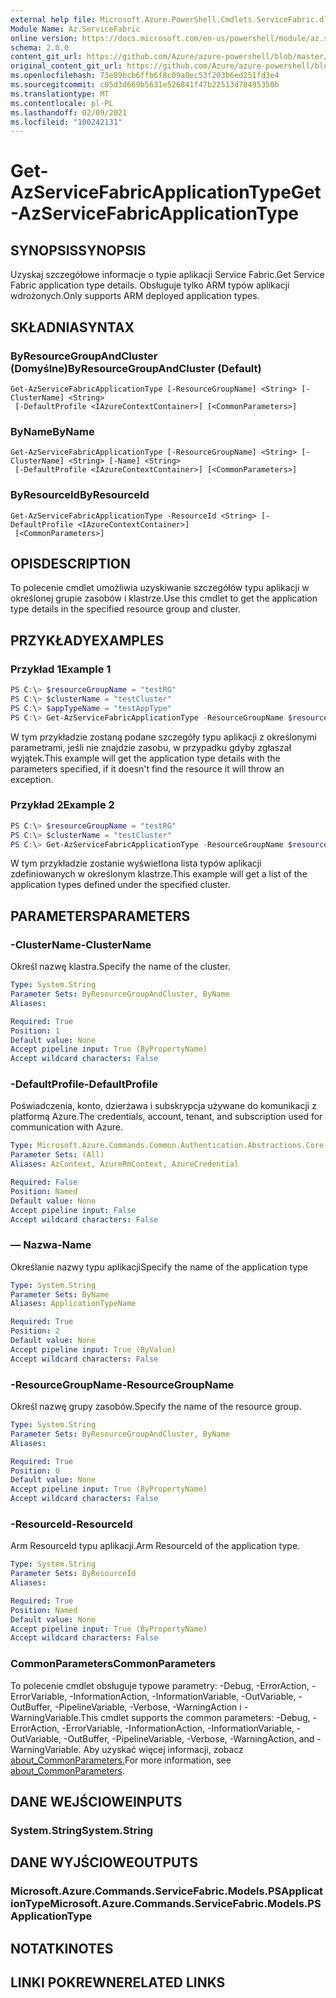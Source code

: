 ```yaml
---
external help file: Microsoft.Azure.PowerShell.Cmdlets.ServiceFabric.dll-Help.xml
Module Name: Az.ServiceFabric
online version: https://docs.microsoft.com/en-us/powershell/module/az.servicefabric/get-azservicefabricapplicationtype
schema: 2.0.0
content_git_url: https://github.com/Azure/azure-powershell/blob/master/src/ServiceFabric/ServiceFabric/help/Get-AzServiceFabricApplicationType.md
original_content_git_url: https://github.com/Azure/azure-powershell/blob/master/src/ServiceFabric/ServiceFabric/help/Get-AzServiceFabricApplicationType.md
ms.openlocfilehash: 73e89bcb6ffb6f8c09a0ec53f203b6ed251fd3e4
ms.sourcegitcommit: c05d3d669b5631e526841f47b22513d78495350b
ms.translationtype: MT
ms.contentlocale: pl-PL
ms.lasthandoff: 02/09/2021
ms.locfileid: "100242131"
---
```

# <span data-ttu-id="e7f94-101">Get-AzServiceFabricApplicationType</span><span class="sxs-lookup"><span data-stu-id="e7f94-101">Get-AzServiceFabricApplicationType</span></span>

## <span data-ttu-id="e7f94-102">SYNOPSIS</span><span class="sxs-lookup"><span data-stu-id="e7f94-102">SYNOPSIS</span></span>
<span data-ttu-id="e7f94-103">Uzyskaj szczegółowe informacje o typie aplikacji Service Fabric.</span><span class="sxs-lookup"><span data-stu-id="e7f94-103">Get Service Fabric application type details.</span></span> <span data-ttu-id="e7f94-104">Obsługuje tylko ARM typów aplikacji wdrożonych.</span><span class="sxs-lookup"><span data-stu-id="e7f94-104">Only supports ARM deployed application types.</span></span>

## <span data-ttu-id="e7f94-105">SKŁADNIA</span><span class="sxs-lookup"><span data-stu-id="e7f94-105">SYNTAX</span></span>

### <span data-ttu-id="e7f94-106">ByResourceGroupAndCluster (Domyślne)</span><span class="sxs-lookup"><span data-stu-id="e7f94-106">ByResourceGroupAndCluster (Default)</span></span>
```
Get-AzServiceFabricApplicationType [-ResourceGroupName] <String> [-ClusterName] <String>
 [-DefaultProfile <IAzureContextContainer>] [<CommonParameters>]
```

### <span data-ttu-id="e7f94-107">ByName</span><span class="sxs-lookup"><span data-stu-id="e7f94-107">ByName</span></span>
```
Get-AzServiceFabricApplicationType [-ResourceGroupName] <String> [-ClusterName] <String> [-Name] <String>
 [-DefaultProfile <IAzureContextContainer>] [<CommonParameters>]
```

### <span data-ttu-id="e7f94-108">ByResourceId</span><span class="sxs-lookup"><span data-stu-id="e7f94-108">ByResourceId</span></span>
```
Get-AzServiceFabricApplicationType -ResourceId <String> [-DefaultProfile <IAzureContextContainer>]
 [<CommonParameters>]
```

## <span data-ttu-id="e7f94-109">OPIS</span><span class="sxs-lookup"><span data-stu-id="e7f94-109">DESCRIPTION</span></span>
<span data-ttu-id="e7f94-110">To polecenie cmdlet umożliwia uzyskiwanie szczegółów typu aplikacji w określonej grupie zasobów i klastrze.</span><span class="sxs-lookup"><span data-stu-id="e7f94-110">Use this cmdlet to get the application type details in the specified resource group and cluster.</span></span>

## <span data-ttu-id="e7f94-111">PRZYKŁADY</span><span class="sxs-lookup"><span data-stu-id="e7f94-111">EXAMPLES</span></span>

### <span data-ttu-id="e7f94-112">Przykład 1</span><span class="sxs-lookup"><span data-stu-id="e7f94-112">Example 1</span></span>
```powershell
PS C:\> $resourceGroupName = "testRG"
PS C:\> $clusterName = "testCluster"
PS C:\> $appTypeName = "testAppType"
PS C:\> Get-AzServiceFabricApplicationType -ResourceGroupName $resourceGroupName -ClusterName $clusterName -Name $appTypeName
```

<span data-ttu-id="e7f94-113">W tym przykładzie zostaną podane szczegóły typu aplikacji z określonymi parametrami, jeśli nie znajdzie zasobu, w przypadku gdyby zgłaszał wyjątek.</span><span class="sxs-lookup"><span data-stu-id="e7f94-113">This example will get the application type details with the parameters specified, if it doesn't find the resource it will throw an exception.</span></span>

### <span data-ttu-id="e7f94-114">Przykład 2</span><span class="sxs-lookup"><span data-stu-id="e7f94-114">Example 2</span></span>
```powershell
PS C:\> $resourceGroupName = "testRG"
PS C:\> $clusterName = "testCluster"
PS C:\> Get-AzServiceFabricApplicationType -ResourceGroupName $resourceGroupName -ClusterName $clusterName
```

<span data-ttu-id="e7f94-115">W tym przykładzie zostanie wyświetlona lista typów aplikacji zdefiniowanych w określonym klastrze.</span><span class="sxs-lookup"><span data-stu-id="e7f94-115">This example will get a list of the application types defined under the specified cluster.</span></span>

## <span data-ttu-id="e7f94-116">PARAMETERS</span><span class="sxs-lookup"><span data-stu-id="e7f94-116">PARAMETERS</span></span>

### <span data-ttu-id="e7f94-117">-ClusterName</span><span class="sxs-lookup"><span data-stu-id="e7f94-117">-ClusterName</span></span>
<span data-ttu-id="e7f94-118">Określ nazwę klastra.</span><span class="sxs-lookup"><span data-stu-id="e7f94-118">Specify the name of the cluster.</span></span>

```yaml
Type: System.String
Parameter Sets: ByResourceGroupAndCluster, ByName
Aliases:

Required: True
Position: 1
Default value: None
Accept pipeline input: True (ByPropertyName)
Accept wildcard characters: False
```

### <span data-ttu-id="e7f94-119">-DefaultProfile</span><span class="sxs-lookup"><span data-stu-id="e7f94-119">-DefaultProfile</span></span>
<span data-ttu-id="e7f94-120">Poświadczenia, konto, dzierżawa i subskrypcja używane do komunikacji z platformą Azure.</span><span class="sxs-lookup"><span data-stu-id="e7f94-120">The credentials, account, tenant, and subscription used for communication with Azure.</span></span>

```yaml
Type: Microsoft.Azure.Commands.Common.Authentication.Abstractions.Core.IAzureContextContainer
Parameter Sets: (All)
Aliases: AzContext, AzureRmContext, AzureCredential

Required: False
Position: Named
Default value: None
Accept pipeline input: False
Accept wildcard characters: False
```

### <span data-ttu-id="e7f94-121">— Nazwa</span><span class="sxs-lookup"><span data-stu-id="e7f94-121">-Name</span></span>
<span data-ttu-id="e7f94-122">Określanie nazwy typu aplikacji</span><span class="sxs-lookup"><span data-stu-id="e7f94-122">Specify the name of the application type</span></span>

```yaml
Type: System.String
Parameter Sets: ByName
Aliases: ApplicationTypeName

Required: True
Position: 2
Default value: None
Accept pipeline input: True (ByValue)
Accept wildcard characters: False
```

### <span data-ttu-id="e7f94-123">-ResourceGroupName</span><span class="sxs-lookup"><span data-stu-id="e7f94-123">-ResourceGroupName</span></span>
<span data-ttu-id="e7f94-124">Określ nazwę grupy zasobów.</span><span class="sxs-lookup"><span data-stu-id="e7f94-124">Specify the name of the resource group.</span></span>

```yaml
Type: System.String
Parameter Sets: ByResourceGroupAndCluster, ByName
Aliases:

Required: True
Position: 0
Default value: None
Accept pipeline input: True (ByPropertyName)
Accept wildcard characters: False
```

### <span data-ttu-id="e7f94-125">-ResourceId</span><span class="sxs-lookup"><span data-stu-id="e7f94-125">-ResourceId</span></span>
<span data-ttu-id="e7f94-126">Arm ResourceId typu aplikacji.</span><span class="sxs-lookup"><span data-stu-id="e7f94-126">Arm ResourceId of the application type.</span></span>

```yaml
Type: System.String
Parameter Sets: ByResourceId
Aliases:

Required: True
Position: Named
Default value: None
Accept pipeline input: True (ByPropertyName)
Accept wildcard characters: False
```

### <span data-ttu-id="e7f94-127">CommonParameters</span><span class="sxs-lookup"><span data-stu-id="e7f94-127">CommonParameters</span></span>
<span data-ttu-id="e7f94-128">To polecenie cmdlet obsługuje typowe parametry: -Debug, -ErrorAction, -ErrorVariable, -InformationAction, -InformationVariable, -OutVariable, -OutBuffer, -PipelineVariable, -Verbose, -WarningAction i -WarningVariable.</span><span class="sxs-lookup"><span data-stu-id="e7f94-128">This cmdlet supports the common parameters: -Debug, -ErrorAction, -ErrorVariable, -InformationAction, -InformationVariable, -OutVariable, -OutBuffer, -PipelineVariable, -Verbose, -WarningAction, and -WarningVariable.</span></span> <span data-ttu-id="e7f94-129">Aby uzyskać więcej informacji, zobacz [about_CommonParameters.](http://go.microsoft.com/fwlink/?LinkID=113216)</span><span class="sxs-lookup"><span data-stu-id="e7f94-129">For more information, see [about_CommonParameters](http://go.microsoft.com/fwlink/?LinkID=113216).</span></span>

## <span data-ttu-id="e7f94-130">DANE WEJŚCIOWE</span><span class="sxs-lookup"><span data-stu-id="e7f94-130">INPUTS</span></span>

### <span data-ttu-id="e7f94-131">System.String</span><span class="sxs-lookup"><span data-stu-id="e7f94-131">System.String</span></span>

## <span data-ttu-id="e7f94-132">DANE WYJŚCIOWE</span><span class="sxs-lookup"><span data-stu-id="e7f94-132">OUTPUTS</span></span>

### <span data-ttu-id="e7f94-133">Microsoft.Azure.Commands.ServiceFabric.Models.PSApplicationType</span><span class="sxs-lookup"><span data-stu-id="e7f94-133">Microsoft.Azure.Commands.ServiceFabric.Models.PSApplicationType</span></span>

## <span data-ttu-id="e7f94-134">NOTATKI</span><span class="sxs-lookup"><span data-stu-id="e7f94-134">NOTES</span></span>

## <span data-ttu-id="e7f94-135">LINKI POKREWNE</span><span class="sxs-lookup"><span data-stu-id="e7f94-135">RELATED LINKS</span></span>
